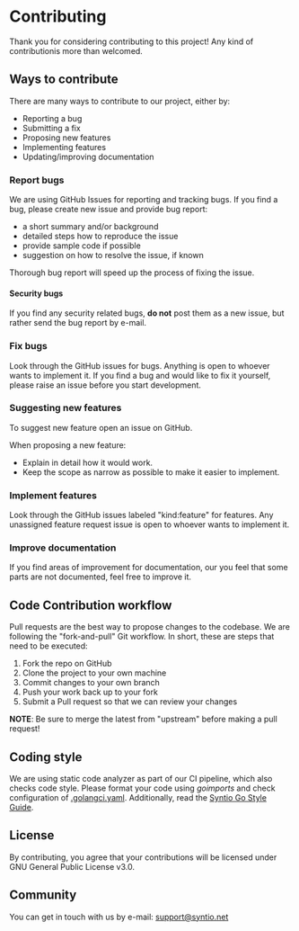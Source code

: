 # Contributing
Thank you for considering contributing to this project! Any kind of contributionis more than welcomed.

## Ways to contribute
There are many ways to contribute to our project, either by:

- Reporting a bug
- Submitting a fix
- Proposing new features
- Implementing features
- Updating/improving documentation

### Report bugs
We are using GitHub Issues for reporting and tracking bugs.
If you find a bug, please create new issue and provide bug report:
- a short summary and/or background
- detailed steps how to reproduce the issue
- provide sample code if possible
- suggestion on how to resolve the issue, if known

Thorough bug report will speed up the process of fixing the issue.

#### Security bugs
If you find any security related bugs, **do not** post them as a new issue, but rather send the bug report by e-mail.

### Fix bugs
Look through the GitHub issues for bugs. Anything is open to whoever wants to implement it.
If you find a bug and would like to fix it yourself, please raise an issue before you start development.

### Suggesting new features
To suggest new feature open an issue on GitHub.

When proposing a new feature:
- Explain in detail how it would work.
- Keep the scope as narrow as possible to make it easier to implement.

### Implement features
Look through the GitHub issues labeled "kind:feature" for features.
Any unassigned feature request issue is open to whoever wants to implement it.

### Improve documentation
If you find areas of improvement for documentation, our you feel that some parts are not documented, feel free to improve it.

## Code Contribution workflow
Pull requests are the best way to propose changes to the codebase. We are following the "fork-and-pull" Git workflow.
In short, these are steps that need to be executed:

1. Fork the repo on GitHub
2. Clone the project to your own machine
3. Commit changes to your own branch
4. Push your work back up to your fork
5. Submit a Pull request so that we can review your changes

**NOTE**: Be sure to merge the latest from "upstream" before making a pull request!

## Coding style
We are using static code analyzer as part of our CI pipeline, which also checks code style. 
Please format your code using *goimports* and check configuration of [.golangci.yaml](.golangci.yaml).
Additionally, read the [Syntio Go Style Guide](STYLEGUIDE.md).

## License
By contributing, you agree that your contributions will be licensed under GNU General Public License v3.0.

## Community
You can get in touch with us by e-mail: support@syntio.net
